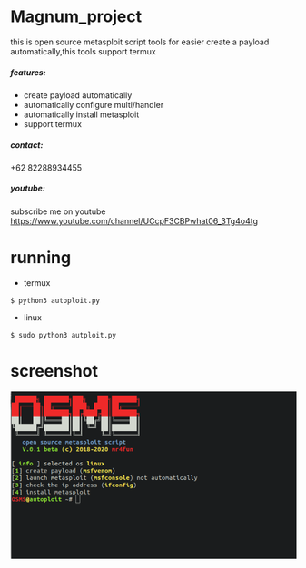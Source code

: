 # Magnum_project

this is open source metasploit script tools for easier create a payload automatically,this tools support termux

##### features:
  - create payload automatically
  - automatically configure multi/handler
  - automatically install metasploit
  - support termux


##### contact:
+62 82288934455
##### youtube:
subscribe me on youtube
https://www.youtube.com/channel/UCcpF3CBPwhat06_3Tg4o4tg

# running
- termux
```
$ python3 autoploit.py
```
- linux
```
$ sudo python3 autploit.py
```
# screenshot
<img src="img/Screenshot.png"/>
